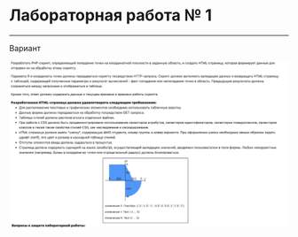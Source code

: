 # Лабораторная работа № 1


---

Вариант 

![](https://github.com/avolidaga/lab1-web/blob/288340a3ae8058f885dc8a1f12506d8a1d2721ec/Screenshot%202022-08-27%20at%2018.22.31.png)
